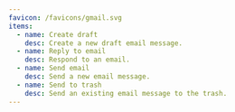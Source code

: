 ```yaml
---
favicon: /favicons/gmail.svg
items:
  - name: Create draft
    desc: Create a new draft email message.
  - name: Reply to email
    desc: Respond to an email.
  - name: Send email
    desc: Send a new email message.
  - name: Send to trash
    desc: Send an existing email message to the trash.
---
```


<script setup>
  import CustomListing from '../../components/CustomListing.vue'
</script>

<CustomListing />
